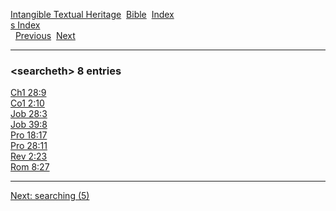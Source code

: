 [Intangible Textual Heritage](../../index)  [Bible](../index) 
[Index](index)   
[s Index](_s_)  
  [Previous](c09908)  [Next](c09910) 

------------------------------------------------------------------------

### &lt;searcheth&gt; 8 entries

[Ch1 28:9](../kjv/ch1028.htm#009)  
[Co1 2:10](../kjv/co1002.htm#010)  
[Job 28:3](../kjv/job028.htm#003)  
[Job 39:8](../kjv/job039.htm#008)  
[Pro 18:17](../kjv/pro018.htm#017)  
[Pro 28:11](../kjv/pro028.htm#011)  
[Rev 2:23](../kjv/rev002.htm#023)  
[Rom 8:27](../kjv/rom008.htm#027)  

------------------------------------------------------------------------

[Next: searching (5)](c09910)
